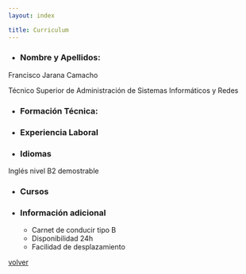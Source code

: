 ```yaml
---
layout: index

title: Curriculum
---
```

* ### Nombre y Apellidos:
Francisco Jarana Camacho

Técnico Superior de Administración de Sistemas Informáticos y Redes

* ### Formación Técnica:


* ### Experiencia Laboral


* ### Idiomas
Inglés nivel B2 demostrable

* ### Cursos


* ### Información adicional
  * Carnet de conducir tipo B
  * Disponibilidad 24h
  * Facilidad de desplazamiento


[volver](index)
